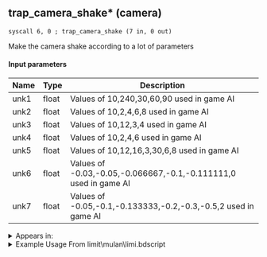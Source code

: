 ## trap_camera_shake* (camera)

`syscall 6, 0 ; trap_camera_shake (7 in, 0 out)`

Make the camera shake according to a lot of parameters

#### Input parameters
| Name | Type | Description
|------|------|------------
| unk1   | float   | Values of 10,240,30,60,90 used in game AI
| unk2   | float   | Values of 10,2,4,6,8 used in game AI
| unk3   | float   | Values of 10,12,3,4 used in game AI
| unk4   | float   | Values of 10,2,4,6 used in game AI
| unk5   | float   | Values of 10,12,16,3,30,6,8 used in game AI
| unk6   | float   | Values of -0.03,-0.05,-0.066667,-0.1,-0.111111,0 used in game AI
| unk7   | float   | Values of -0.05,-0.1,-0.133333,-0.2,-0.3,-0.5,2 used in game AI




<details>
	<summary>Appears in:</summary>
| filename | Entity (obj)
|----------|-------------
| limit\mulan\limi.bdscript       |           
| obj\B_EX140\b_ex.bdscript       | ((B) Xigbar)          
| obj\B_EX140_LV99\b_ex.bdscript       | ((B99) Xigbar (Limit Cut))          
| obj\B_EX250\b_ex.bdscript       | ((?) Xemna’s dragon’s arms (Anchored))          
| obj\F_CA000\f_ca.bdscript       | ((F) Black Pearl (CA))          
| obj\F_CA010\f_ca.bdscript       | ((F) ??? - Something from Black Pearl? (CA))          
| obj\F_HB080\f_hb.bdscript       | ((F) CoR’s steam wheel (HB))          
| obj\N_CM020_BTL\n_cm.bdscript       | ((N) Lexaeus (BTL) (CM))          
| obj\P_LK000\p_lk.bdscript       | ((P) Simba)          

</details>

<details>
	<summary>Example Usage From limit\mulan\limi.bdscript</summary>
```
L4703:
 jz L4735
 pushImmf 240
 pushImmf 8
 pushImmf 12
 pushImmf 4
 pushImmf 6
 pushImmf -0.03
 pushImmf -0.05
 syscall 6, 0 ; trap_camera_shake (7 in, 0 out)
 pushImm 1
 popToWp W4
 jmp L4735
```
</details>

